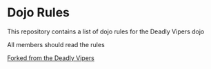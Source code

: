 Dojo Rules
==========

This repository contains a list of dojo rules for the Deadly Vipers dojo

All members should read the rules

[Forked from the Deadly Vipers](https://github.com/deadlyvipers)
